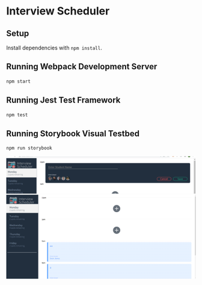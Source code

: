 # Interview Scheduler

## Setup

Install dependencies with `npm install`.

## Running Webpack Development Server

```sh
npm start
```

## Running Jest Test Framework

```sh
npm test
```



## Running Storybook Visual Testbed
```sh
npm run storybook
```

![screenshot1](https://github.com/Harjas101/Interview-Scheduler/blob/master/scheduler2.png?raw=true)
![screenshot2](https://github.com/Harjas101/Interview-Scheduler/blob/master/scheduler.png?raw=true)